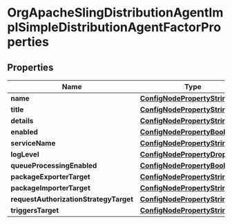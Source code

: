 
# OrgApacheSlingDistributionAgentImplSimpleDistributionAgentFactorProperties

## Properties
Name | Type | Description | Notes
------------ | ------------- | ------------- | -------------
**name** | [**ConfigNodePropertyString**](ConfigNodePropertyString.md) |  |  [optional]
**title** | [**ConfigNodePropertyString**](ConfigNodePropertyString.md) |  |  [optional]
**details** | [**ConfigNodePropertyString**](ConfigNodePropertyString.md) |  |  [optional]
**enabled** | [**ConfigNodePropertyBoolean**](ConfigNodePropertyBoolean.md) |  |  [optional]
**serviceName** | [**ConfigNodePropertyString**](ConfigNodePropertyString.md) |  |  [optional]
**logLevel** | [**ConfigNodePropertyDropDown**](ConfigNodePropertyDropDown.md) |  |  [optional]
**queueProcessingEnabled** | [**ConfigNodePropertyBoolean**](ConfigNodePropertyBoolean.md) |  |  [optional]
**packageExporterTarget** | [**ConfigNodePropertyString**](ConfigNodePropertyString.md) |  |  [optional]
**packageImporterTarget** | [**ConfigNodePropertyString**](ConfigNodePropertyString.md) |  |  [optional]
**requestAuthorizationStrategyTarget** | [**ConfigNodePropertyString**](ConfigNodePropertyString.md) |  |  [optional]
**triggersTarget** | [**ConfigNodePropertyString**](ConfigNodePropertyString.md) |  |  [optional]



